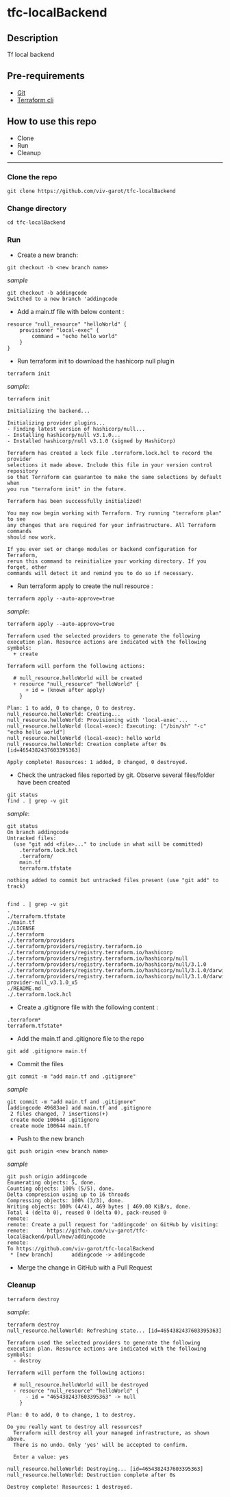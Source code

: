 # tfc-localBackend

## Description
Tf local backend

## Pre-requirements

* [Git](https://git-scm.com/book/en/v2/Getting-Started-Installing-Git) 
* [Terraform cli](https://learn.hashicorp.com/tutorials/terraform/install-cli)

## How to use this repo

- Clone
- Run
- Cleanup

---

### Clone the repo

```
git clone https://github.com/viv-garot/tfc-localBackend
```

### Change directory

```
cd tfc-localBackend
```

### Run

* Create a new branch:

```
git checkout -b <new branch name>
```

_sample_

```
git checkout -b addingcode
Switched to a new branch 'addingcode
```

* Add a main.tf file with below content :

```
resource "null_resource" "helloWorld" {
    provisioner "local-exec" {
        command = "echo hello world"
    }
}
```

* Run terraform init to download the hashicorp null plugin 

```
terraform init
```

_sample_:

```
terraform init

Initializing the backend...

Initializing provider plugins...
- Finding latest version of hashicorp/null...
- Installing hashicorp/null v3.1.0...
- Installed hashicorp/null v3.1.0 (signed by HashiCorp)

Terraform has created a lock file .terraform.lock.hcl to record the provider
selections it made above. Include this file in your version control repository
so that Terraform can guarantee to make the same selections by default when
you run "terraform init" in the future.

Terraform has been successfully initialized!

You may now begin working with Terraform. Try running "terraform plan" to see
any changes that are required for your infrastructure. All Terraform commands
should now work.

If you ever set or change modules or backend configuration for Terraform,
rerun this command to reinitialize your working directory. If you forget, other
commands will detect it and remind you to do so if necessary.
```

* Run terraform apply to create the null resource :

```
terraform apply --auto-approve=true
```

_sample_:

```
terraform apply --auto-approve=true

Terraform used the selected providers to generate the following execution plan. Resource actions are indicated with the following symbols:
  + create

Terraform will perform the following actions:

  # null_resource.helloWorld will be created
  + resource "null_resource" "helloWorld" {
      + id = (known after apply)
    }

Plan: 1 to add, 0 to change, 0 to destroy.
null_resource.helloWorld: Creating...
null_resource.helloWorld: Provisioning with 'local-exec'...
null_resource.helloWorld (local-exec): Executing: ["/bin/sh" "-c" "echo hello world"]
null_resource.helloWorld (local-exec): hello world
null_resource.helloWorld: Creation complete after 0s [id=4654382437603395363]

Apply complete! Resources: 1 added, 0 changed, 0 destroyed.
```

* Check the untracked files reported by git. Observe several files/folder have been created

```
git status
find . | grep -v git
```

_sample_:

```
git status
On branch addingcode
Untracked files:
  (use "git add <file>..." to include in what will be committed)
	.terraform.lock.hcl
	.terraform/
	main.tf
	terraform.tfstate

nothing added to commit but untracked files present (use "git add" to track)


find . | grep -v git
.
./terraform.tfstate
./main.tf
./LICENSE
./.terraform
./.terraform/providers
./.terraform/providers/registry.terraform.io
./.terraform/providers/registry.terraform.io/hashicorp
./.terraform/providers/registry.terraform.io/hashicorp/null
./.terraform/providers/registry.terraform.io/hashicorp/null/3.1.0
./.terraform/providers/registry.terraform.io/hashicorp/null/3.1.0/darwin_amd64
./.terraform/providers/registry.terraform.io/hashicorp/null/3.1.0/darwin_amd64/terraform-provider-null_v3.1.0_x5
./README.md
./.terraform.lock.hcl
```

* Create a .gitignore file with the following content :

```
.terraform*
terraform.tfstate*
```

* Add the main.tf and .gitignore file to the repo

```
git add .gitignore main.tf
```

* Commit the files

```
git commit -m "add main.tf and .gitignore"
```

_sample_

```
git commit -m "add main.tf and .gitignore"
[addingcode 49683ae] add main.tf and .gitignore
 2 files changed, 7 insertions(+)
 create mode 100644 .gitignore
 create mode 100644 main.tf
```
 
* Push to the new branch

```
git push origin <new branch name>
```

_sample_

```
git push origin addingcode
Enumerating objects: 5, done.
Counting objects: 100% (5/5), done.
Delta compression using up to 16 threads
Compressing objects: 100% (3/3), done.
Writing objects: 100% (4/4), 469 bytes | 469.00 KiB/s, done.
Total 4 (delta 0), reused 0 (delta 0), pack-reused 0
remote:
remote: Create a pull request for 'addingcode' on GitHub by visiting:
remote:      https://github.com/viv-garot/tfc-localBackend/pull/new/addingcode
remote:
To https://github.com/viv-garot/tfc-localBackend
 * [new branch]      addingcode -> addingcode
```


* Merge the change in GitHub with a Pull Request


### Cleanup

```
terraform destroy
```

_sample_:

```
terraform destroy
null_resource.helloWorld: Refreshing state... [id=4654382437603395363]

Terraform used the selected providers to generate the following execution plan. Resource actions are indicated with the following symbols:
  - destroy

Terraform will perform the following actions:

  # null_resource.helloWorld will be destroyed
  - resource "null_resource" "helloWorld" {
      - id = "4654382437603395363" -> null
    }

Plan: 0 to add, 0 to change, 1 to destroy.

Do you really want to destroy all resources?
  Terraform will destroy all your managed infrastructure, as shown above.
  There is no undo. Only 'yes' will be accepted to confirm.

  Enter a value: yes

null_resource.helloWorld: Destroying... [id=4654382437603395363]
null_resource.helloWorld: Destruction complete after 0s

Destroy complete! Resources: 1 destroyed.
```
